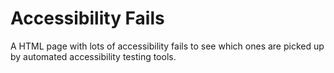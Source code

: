 # Accessibility Fails

A HTML page with lots of accessibility fails to see which ones are picked up by automated accessibility testing tools.
